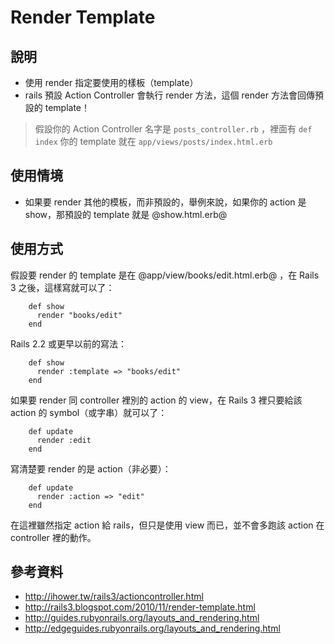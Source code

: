 # Render Template

## 說明

* 使用 render 指定要使用的樣板（template）
* rails 預設 Action Controller 會執行 render 方法，這個 render 方法會回傳預設的 template！
> 假設你的 Action Controller 名字是 `posts_controller.rb` ，裡面有 `def index`
> 你的 template 就在 `app/views/posts/index.html.erb`

## 使用情境

* 如果要 render 其他的模板，而非預設的，舉例來說，如果你的 action 是 show，那預設的 template 就是 @show.html.erb@

## 使用方式

假設要 render 的 template 是在 @app/view/books/edit.html.erb@ ，在 Rails 3 之後，這樣寫就可以了：

        def show
          render "books/edit"
        end

Rails 2.2 或更早以前的寫法：

        def show
          render :template => "books/edit"
        end

如果要 render 同 controller 裡別的 action 的 view，在 Rails 3 裡只要給該 action 的 symbol（或字串）就可以了：

        def update
          render :edit
        end

寫清楚要 render 的是 action（非必要）：

        def update
          render :action => "edit"
        end

在這裡雖然指定 action 給 rails，但只是使用 view 而已，並不會多跑該 action 在 controller 裡的動作。

## 參考資料

* <http://ihower.tw/rails3/actioncontroller.html>
* <http://rails3.blogspot.com/2010/11/render-template.html>
* <http://guides.rubyonrails.org/layouts_and_rendering.html>
* <http://edgeguides.rubyonrails.org/layouts_and_rendering.html>